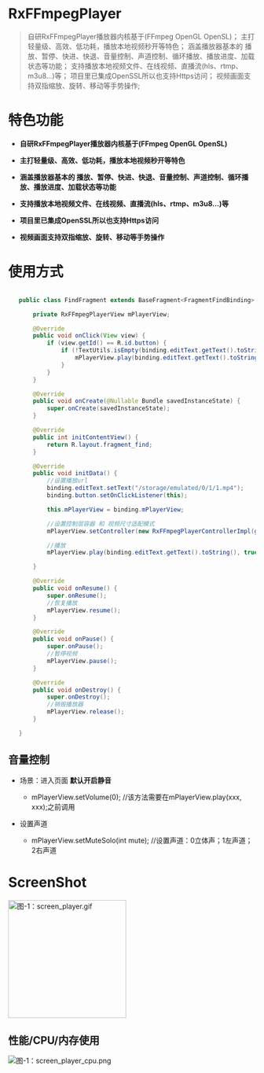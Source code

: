 
# RxFFmpegPlayer

>自研RxFFmpegPlayer播放器内核基于(FFmpeg OpenGL OpenSL)；
 主打轻量级、高效、低功耗，播放本地视频秒开等特色；
 涵盖播放器基本的 播放、暂停、快进、快退、音量控制、声道控制、循环播放、播放进度、加载状态等功能；
 支持播放本地视频文件、在线视频、直播流(hls、rtmp、m3u8…)等；
 项目里已集成OpenSSL所以也支持Https访问；
 视频画面支持双指缩放、旋转、移动等手势操作;


# 特色功能

* **自研RxFFmpegPlayer播放器内核基于(FFmpeg OpenGL OpenSL)**

* **主打轻量级、高效、低功耗，播放本地视频秒开等特色**

* **涵盖播放器基本的 播放、暂停、快进、快退、音量控制、声道控制、循环播放、播放进度、加载状态等功能**

* **支持播放本地视频文件、在线视频、直播流(hls、rtmp、m3u8…)等**

* **项目里已集成OpenSSL所以也支持Https访问**

* **视频画面支持双指缩放、旋转、移动等手势操作**


# 使用方式

```java

   public class FindFragment extends BaseFragment<FragmentFindBinding> implements View.OnClickListener {

       private RxFFmpegPlayerView mPlayerView;

       @Override
       public void onClick(View view) {
           if (view.getId() == R.id.button) {
               if (!TextUtils.isEmpty(binding.editText.getText().toString())) {
                   mPlayerView.play(binding.editText.getText().toString(), false);
               }
           }
       }

       @Override
       public void onCreate(@Nullable Bundle savedInstanceState) {
           super.onCreate(savedInstanceState);
       }

       @Override
       public int initContentView() {
           return R.layout.fragment_find;
       }

       @Override
       public void initData() {
           //设置播放url
           binding.editText.setText("/storage/emulated/0/1/1.mp4");
           binding.button.setOnClickListener(this);

           this.mPlayerView = binding.mPlayerView;

           //设置控制层容器 和 视频尺寸适配模式
           mPlayerView.setController(new RxFFmpegPlayerControllerImpl(getActivity()), MeasureHelper.FitModel.FM_DEFAULT);

           //播放
           mPlayerView.play(binding.editText.getText().toString(), true);

       }

       @Override
       public void onResume() {
           super.onResume();
           //恢复播放
           mPlayerView.resume();
       }

       @Override
       public void onPause() {
           super.onPause();
           //暂停视频
           mPlayerView.pause();
       }

       @Override
       public void onDestroy() {
           super.onDestroy();
           //销毁播放器
           mPlayerView.release();
       }

   }
```

## 音量控制

* 场景：进入页面 **默认开启静音**

  * mPlayerView.setVolume(0); //该方法需要在mPlayerView.play(xxx, xxx);之前调用


* 设置声道

  * mPlayerView.setMuteSolo(int mute); //设置声道：0立体声；1左声道；2右声道


# ScreenShot

<img src="/preview/icon/screen_player.gif" alt="图-1：screen_player.gif" width="240px"></img>


## 性能/CPU/内存使用

<img src="/preview/icon/screen_player_cpu.png" alt="图-1：screen_player_cpu.png"></img>

